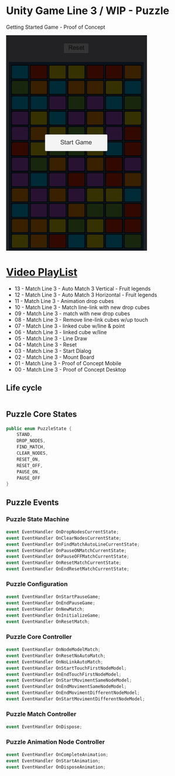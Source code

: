 # Unity Game Line 3 / WIP - Puzzle

Getting Started Game - Proof of Concept

![](gif/Match-Three-v.0.9.1.gif)


# [Video PlayList](https://www.youtube.com/playlist?list=PLNph7ndeSqE8GtUUGKSLgPERU7Lj6-8YI)
* 13 - Match Line 3 - Auto Match 3 Vertical - Fruit legends
* 12 - Match Line 3 - Auto Match 3 Horizontal - Fruit legends
* 11 - Match Line 3 - Animation drop cubes
* 10 - Match Line 3 - Match line-link with new drop cubes
* 09 - Match Line 3 - match with new drop cubes
* 08 - Match Line 3 - Remove line-link cubes w/up touch
* 07 - Match Line 3 - linked cube w/line & point
* 06 - Match Line 3 - linked cube w/line
* 05 - Match Line 3 - Line Draw
* 04 - Match Line 3 - Reset
* 03 - Match Line 3 - Start Dialog
* 02 - Match Line 3 - Mount Board
* 01 - Match Line 3 - Proof of Concept Mobile
* 00 - Match Line 3 - Proof of Concept Desktop

## Life cycle
```c#
```

## Puzzle Core States
```c#
public enum PuzzleState {
	STAND,
	DROP_NODES,
	FIND_MATCH,
	CLEAR_NODES,
	RESET_ON,
	RESET_OFF,
	PAUSE_ON,
	PAUSE_OFF
}

```

## Puzzle Events

### Puzzle State Machine 
```c#
event EventHandler OnDropNodesCurrentState;
event EventHandler OnClearNodesCurrentState;
event EventHandler OnFindMatchAutoLineCurrentState;
event EventHandler OnPauseONMatchCurrentState;
event EventHandler OnPauseOFFMatchCurrentState;
event EventHandler OnResetMatchCurrentState;
event EventHandler OnEndResetMatchCurrentState;
```

### Puzzle Configuration
```c#
event EventHandler OnStartPauseGame;
event EventHandler OnEndPauseGame;
event EventHandler OnNewMatch;
event EventHandler OnInitializeGame;
event EventHandler OnResetMatch;
```

### Puzzle Core Controller
```c#
event EventHandler OnNodeModelMatch;
event EventHandler OnResetNoAutoMatch;
event EventHandler OnNoLinkAutoMatch;
event EventHandler OnStartTouchFirstNodeModel;
event EventHandler OnEndTouchFirstNodeModel;
event EventHandler OnStartMovimentSameNodeModel;
event EventHandler OnEndMovimentSameNodeModel;
event EventHandler OnEndMovimentDifferentNodeModel;
event EventHandler OnStartMovimentDifferentNodeModel;
```

### Puzzle Match Controller
```c#
event EventHandler OnDispose;
```

### Puzzle Animation Node Controller
```c#
event EventHandler OnCompleteAnimation;
event EventHandler OnStartAnimation;
event EventHandler OnDisposeAnimation;
```
